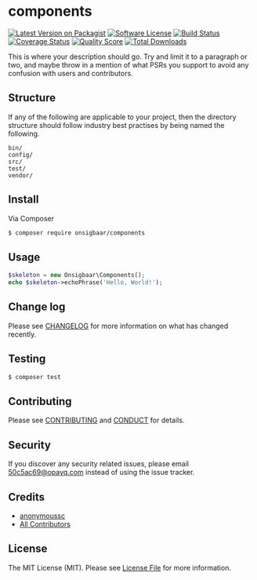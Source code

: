# components

[![Latest Version on Packagist][ico-version]][link-packagist]
[![Software License][ico-license]](LICENSE.md)
[![Build Status][ico-travis]][link-travis]
[![Coverage Status][ico-scrutinizer]][link-scrutinizer]
[![Quality Score][ico-code-quality]][link-code-quality]
[![Total Downloads][ico-downloads]][link-downloads]

This is where your description should go. Try and limit it to a paragraph or two, and maybe throw in a mention of what
PSRs you support to avoid any confusion with users and contributors.

## Structure

If any of the following are applicable to your project, then the directory structure should follow industry best practises by being named the following.

```
bin/        
config/
src/
test/
vendor/
```


## Install

Via Composer

``` bash
$ composer require onsigbaar/components
```

## Usage

``` php
$skeleton = new Onsigbaar\Components();
echo $skeleton->echoPhrase('Hello, World!');
```

## Change log

Please see [CHANGELOG](CHANGELOG.md) for more information on what has changed recently.

## Testing

``` bash
$ composer test
```

## Contributing

Please see [CONTRIBUTING](CONTRIBUTING.md) and [CONDUCT](CONDUCT.md) for details.

## Security

If you discover any security related issues, please email 50c5ac69@opayq.com instead of using the issue tracker.

## Credits

- [anonymoussc][link-author]
- [All Contributors][link-contributors]

## License

The MIT License (MIT). Please see [License File](LICENSE.md) for more information.

[ico-version]: https://img.shields.io/packagist/v/onsigbaar/components.svg?style=flat-square
[ico-license]: https://img.shields.io/badge/license-MIT-brightgreen.svg?style=flat-square
[ico-travis]: https://img.shields.io/travis/onsigbaar/components/master.svg?style=flat-square
[ico-scrutinizer]: https://img.shields.io/scrutinizer/coverage/g/onsigbaar/components.svg?style=flat-square
[ico-code-quality]: https://img.shields.io/scrutinizer/g/onsigbaar/components.svg?style=flat-square
[ico-downloads]: https://img.shields.io/packagist/dt/onsigbaar/components.svg?style=flat-square

[link-packagist]: https://packagist.org/packages/onsigbaar/components
[link-travis]: https://travis-ci.org/onsigbaar/components
[link-scrutinizer]: https://scrutinizer-ci.com/g/onsigbaar/components/code-structure
[link-code-quality]: https://scrutinizer-ci.com/g/onsigbaar/components
[link-downloads]: https://packagist.org/packages/onsigbaar/components
[link-author]: https://github.com/onsigbaar
[link-contributors]: ../../contributors
